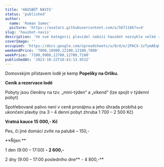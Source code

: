 ```yaml
---
title: 'HAUSBÓT NAVIS'
status: 'published'
author:
  name: 'Roman Samec'
  picture: 'https://avatars.githubusercontent.com/u/5671166?v=4'
slug: 'hausbot-navis'
description: 'Ve své kategorii plavidel nabízí hausbót nezvykle velké rozměry venkovní paluby o celkové ploše 15 m2. Ubytování je ve dvou kajutách, kde se na třech dvojlůžkách vyspí pohodlně 6 osob. '
coverImage: ''
occupied: 'https://docs.google.com/spreadsheets/u/0/d/e/2PACX-1vTymAEq0XAJtuZYvVIvsA7aWQrBmxbN1Do9aWusxsLHv21m5R-YkLrlzsLlQCrgQA/pubhtml/sheet?headers=false&gid=144343434'
weekendPrice: '7800,10900,12100,12100,7800'
weekPrice: '7100,9900,12700,12700,7100'
publishedAt: '2023-10-22T10:41:13.953Z'
---
```


Domovským přístavem lodě je kemp **Popelíky na Orlíku.**

**Ceník a rezervace lodě**

Pobyty jsou členěny na tzv. „mini-týden“ a „víkend“ (lze spojit v týdenní pobyt)

Spotřebované palivo není v ceně pronájmu a jeho úhrada probíhá po ukončení plavby (na 3 – 4 denní pobyt zhruba 1 700 – 2 500 Kč)

**Vratná kauce 15 000,- Kč**

Pes, či jiné domácí zvíře na palubě – 150,-

**Říjen **

1 den (9:00 – 17:00) **\- 2 600,-**

2 dny (9:00 – 17:00 posledního dne** \- 4 800,-**


